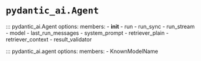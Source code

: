 # `pydantic_ai.Agent`

::: pydantic_ai.Agent
    options:
      members:
        - __init__
        - run
        - run_sync
        - run_stream
        - model
        - last_run_messages
        - system_prompt
        - retriever_plain
        - retriever_context
        - result_validator

[//]: # (For some reason `::: pydantic_ai.agent.KnownModelName` doesn't work, hence doing it this way)

::: pydantic_ai.agent
    options:
      members:
        - KnownModelName
